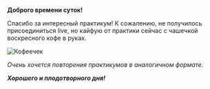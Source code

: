 **Доброго времени суток!**

Спасибо за интересный практикум! К сожалению, не получилось присоединиться live, но кайфую от практики сейчас с чашечкой воскресного кофе в руках.

![Кофеечек](/download.jpg)

_Очень хочется повторения практикумов в аналогичном формате._

_**Хорошего и плодотворного дня!**_
